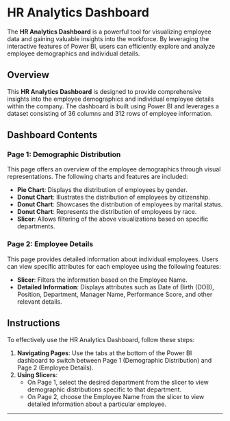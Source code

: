 # HR Analytics Dashboard

The **HR Analytics Dashboard** is a powerful tool for visualizing employee data and gaining valuable insights into the workforce. By leveraging the interactive features of Power BI, users can efficiently explore and analyze employee demographics and individual details.

## Overview

This **HR Analytics Dashboard** is designed to provide comprehensive insights into the employee demographics and individual employee details within the company. The dashboard is built using Power BI and leverages a dataset consisting of 36 columns and 312 rows of employee information.

## Dashboard Contents

### Page 1: Demographic Distribution

This page offers an overview of the employee demographics through visual representations. The following charts and features are included:

- **Pie Chart**: Displays the distribution of employees by gender.
- **Donut Chart**: Illustrates the distribution of employees by citizenship.
- **Donut Chart**: Showcases the distribution of employees by marital status.
- **Donut Chart**: Represents the distribution of employees by race.
- **Slicer**: Allows filtering of the above visualizations based on specific departments.

### Page 2: Employee Details

This page provides detailed information about individual employees. Users can view specific attributes for each employee using the following features:

- **Slicer**: Filters the information based on the Employee Name.
- **Detailed Information**: Displays attributes such as Date of Birth (DOB), Position, Department, Manager Name, Performance Score, and other relevant details.

## Instructions

To effectively use the HR Analytics Dashboard, follow these steps:

1. **Navigating Pages**: Use the tabs at the bottom of the Power BI dashboard to switch between Page 1 (Demographic Distribution) and Page 2 (Employee Details).
2. **Using Slicers**:
    - On Page 1, select the desired department from the slicer to view demographic distributions specific to that department.
    - On Page 2, choose the Employee Name from the slicer to view detailed information about a particular employee.

---
